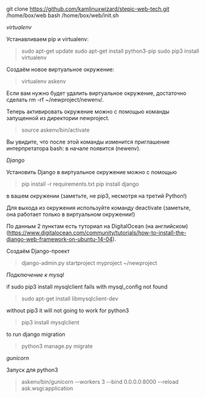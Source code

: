 git clone https://github.com/kamlinuxwizard/stepic-web-tech.git /home/box/web
bash /home/box/web/init.sh

*virtualenv*

Устанавливаем pip и virtualenv:

> sudo apt-get update
> sudo apt-get install python3-pip
> sudo pip3 install virtualenv

Создаём новое виртуальное окружение:

> virtualenv askenv

Если вам нужно будет удалить виртуальное окружение, достаточно сделать rm -rf ~/newproject/newenv/.

Теперь активировать окружение можно с помощью команды запущенной из директории newproject.

> source askenv/bin/activate

Вы увидите, что после этой команды изменится приглашение интерпретатора bash: в начале появится (newenv).

*Django*

Установить Django в виртуальное окружение можно с помощью

> pip install -r requirements.txt
> pip install django

в вашем окружении (заметьте, не pip3, несмотря на третий Python!)

Для выхода из окружения используйте команду deactivate (заметьте, она работает только в виртуальном окружении!)

По данным 2 пунктам есть туториал на DigitalOcean (на английском) (https://www.digitalocean.com/community/tutorials/how-to-install-the-django-web-framework-on-ubuntu-14-04).

Создаём Django-проект

> django-admin.py startproject myproject ~/newproject

*Подключение к mysql*

if sudo pip3 install mysqlclient fails with mysql_config not found

>sudo apt-get install libmysqlclient-dev

without pip3 it will not going to work for python3

> pip3 install mysqlclient

to run django migration

> python3 manage.py migrate

*gunicorn*

Запуск для python3

> askenv/bin/gunicorn --workers 3 --bind 0.0.0.0:8000 --reload ask.wsgi:application
